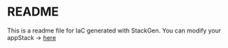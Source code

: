 # README
This is a readme file for IaC generated with StackGen.
You can modify your appStack -> [here](http://demo.cloud.stackgen.com/appstacks/7e3dbbf6-6d38-4766-9da6-6725d5d7a048)
